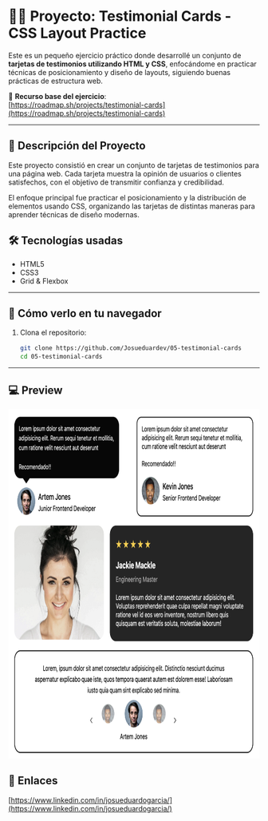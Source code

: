 # 👨‍💻 Proyecto: Testimonial Cards - CSS Layout Practice

Este es un pequeño ejercicio práctico donde desarrollé un conjunto de **tarjetas de testimonios utilizando HTML y CSS**, enfocándome en practicar técnicas de posicionamiento y diseño de layouts, siguiendo buenas prácticas de estructura web.

📌 **Recurso base del ejercicio**:  
[https://roadmap.sh/projects/testimonial-cards](https://roadmap.sh/projects/testimonial-cards)

---

## 📄 Descripción del Proyecto

Este proyecto consistió en crear un conjunto de tarjetas de testimonios para una página web. Cada tarjeta muestra la opinión de usuarios o clientes satisfechos, con el objetivo de transmitir confianza y credibilidad.

El enfoque principal fue practicar el posicionamiento y la distribución de elementos usando CSS, organizando las tarjetas de distintas maneras para aprender técnicas de diseño modernas.


## 🛠️ Tecnologías usadas

- HTML5
- CSS3
- Grid & Flexbox

---

## 🚀 Cómo verlo en tu navegador

1. Clona el repositorio:
   ```bash
   git clone https://github.com/Josueduardev/05-testimonial-cards
   cd 05-testimonial-cards
   ```

--- 

## 💻 Preview
<img src="./image/preview.png" alt="Vista previa de la página" height="700" width="700" />

## 🔗 Enlaces
[https://www.linkedin.com/in/josueduardogarcia/](https://www.linkedin.com/in/josueduardogarcia/)